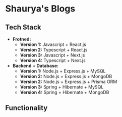 # Shaurya's Blogs

## Tech Stack

- **Frotned:**
  - **Version 1:** Javascript + React.js
  - **Version 2:** Typescript + React.js
  - **Version 3:** Javascript + Next.js
  - **Version 4:** Typescript + Next.js
- **Backend + Database:**
  - **Version 1:** Node.js + Express.js + MySQL
  - **Version 2:** Node.js + Express.js + MongoDB
  - **Version 2:** Node.js + Express.js + Prisma ORM
  - **Version 3:** Spring + Hibernate + MySQL
  - **Version 4:** Spring + Hibernate + MongoDB

## Functionality